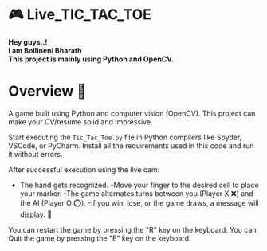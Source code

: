 # 🎮 Live_TIC_TAC_TOE 

<b>Hey guys..!<br>
I am Bollineni Bharath <br>
This project is mainly using Python and OpenCV.<br></b>

# Overview 🚀

A game built using Python and computer vision (OpenCV).
This project can make your CV/resume solid and impressive.

Start executing the `Tic_Tac_Toe.py` file in Python compilers like Spyder, VSCode, or PyCharm.
Install all the requirements used in this code and run it without errors.

After successful execution using the live cam:
- The hand gets recognized.
-Move your finger to the desired cell to place your marker.
-The game alternates turns between you (Player X ❌) and the AI (Player O ⭕).
-If you win, lose, or the game draws, a message will display. 🎉

You can restart the game by pressing the "R" key on the keyboard.
You can Quit the game by pressing the "E" key on the keyboard.
